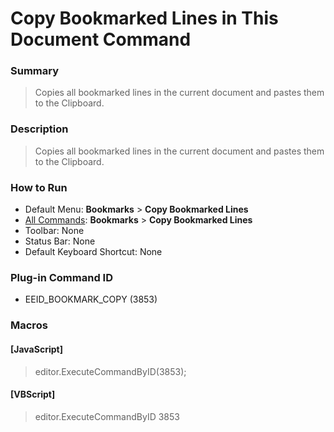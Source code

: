 # Copy Bookmarked Lines in This Document Command

### Summary

> Copies all bookmarked lines in the current document and pastes them to the Clipboard.

### Description

> Copies all bookmarked lines in the current document and pastes them to the Clipboard.

### How to Run

- Default Menu: **Bookmarks** \> **Copy Bookmarked Lines**
- [All Commands](../tools/all_commands): **Bookmarks** \> **Copy Bookmarked Lines**
- Toolbar: None
- Status Bar: None
- Default Keyboard Shortcut: None

### Plug-in Command ID

- EEID\_BOOKMARK\_COPY (3853)

### Macros

#### \[JavaScript\]

> editor.ExecuteCommandByID(3853);

#### \[VBScript\]

> editor.ExecuteCommandByID 3853
